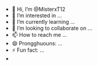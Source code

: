 - 👋 Hi, I’m @MisterxT12
- 👀 I’m interested in ...
- 🌱 I’m currently learning ...
- 💞️ I’m looking to collaborate on ...
- 📫 How to reach me ...
- 😄 Prongghuouns: ...
- ⚡ Fun fact: ...
- 

<!---
MisterxT12/MisterxT12 is a ✨ special ✨ repository because its `README.md` (this file) appears on your GitHub profile.
You can click the Preview link to take a look at your changes.
--->
